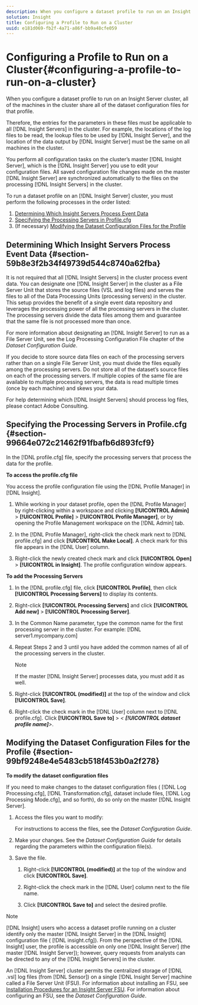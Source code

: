 ```yaml
---
description: When you configure a dataset profile to run on an Insight Server cluster, all of the machines in the cluster share all of the dataset configuration files for that profile.
solution: Insight
title: Configuring a Profile to Run on a Cluster
uuid: e181d069-fb2f-4a71-a86f-bb9a48cfe059
---
```


# Configuring a Profile to Run on a Cluster{#configuring-a-profile-to-run-on-a-cluster}

When you configure a dataset profile to run on an Insight Server cluster, all of the machines in the cluster share all of the dataset configuration files for that profile.

 Therefore, the entries for the parameters in these files must be applicable to all [!DNL Insight Servers] in the cluster. For example, the locations of the log files to be read, the lookup files to be used by [!DNL Insight Server], and the location of the data output by [!DNL Insight Server] must be the same on all machines in the cluster.

You perform all configuration tasks on the cluster’s master [!DNL Insight Server], which is the [!DNL Insight Server] you use to edit your configuration files. All saved configuration file changes made on the master [!DNL Insight Server] are synchronized automatically to the files on the processing [!DNL Insight Servers] in the cluster.

To run a dataset profile on an [!DNL Insight Server] cluster, you must perform the following processes in the order listed:

1. [Determining Which Insight Servers Process Event Data](../../../../../../home/c-inst-svr/c-install-ins-svr/c-ins-svr-clstrs/c-inst-ins-svr-clstr/c-inst-proc-clstr/c-config-prof-run-clstr.md#section-59b8e3f2b34f49739d544c8740a62fba) 
1. [Specifying the Processing Servers in Profile.cfg](../../../../../../home/c-inst-svr/c-install-ins-svr/c-ins-svr-clstrs/c-inst-ins-svr-clstr/c-inst-proc-clstr/c-config-prof-run-clstr.md#section-99664e072c21462f91fbafb6d893fcf9) 
1. (If necessary) [Modifying the Dataset Configuration Files for the Profile](../../../../../../home/c-inst-svr/c-install-ins-svr/c-ins-svr-clstrs/c-inst-ins-svr-clstr/c-inst-proc-clstr/c-config-prof-run-clstr.md#section-99bf9248e4e5483cb518f453b0a2f278)

## Determining Which Insight Servers Process Event Data {#section-59b8e3f2b34f49739d544c8740a62fba}

It is not required that all [!DNL Insight Servers] in the cluster process event data. You can designate one [!DNL Insight Server] in the cluster as a File Server Unit that stores the source files (VSL and log files) and serves the files to all of the Data Processing Units (processing servers) in the cluster. This setup provides the benefit of a single event data repository and leverages the processing power of all the processing servers in the cluster. The processing servers divide the data files among them and guarantee that the same file is not processed more than once.

For more information about designating an [!DNL Insight Server] to run as a File Server Unit, see the Log Processing Configuration File chapter of the *Dataset Configuration Guide*.

If you decide to store source data files on each of the processing servers rather than on a single File Server Unit, you must divide the files equally among the processing servers. Do not store all of the dataset’s source files on each of the processing servers. If multiple copies of the same file are available to multiple processing servers, the data is read multiple times (once by each machine) and skews your data.

For help determining which [!DNL Insight Servers] should process log files, please contact Adobe Consulting.

## Specifying the Processing Servers in Profile.cfg {#section-99664e072c21462f91fbafb6d893fcf9}

In the [!DNL profile.cfg] file, specify the processing servers that process the data for the profile.

**To access the profile.cfg file**

You access the profile configuration file using the [!DNL Profile Manager] in [!DNL Insight].

1. While working in your dataset profile, open the [!DNL Profile Manager] by right-clicking within a workspace and clicking **[!UICONTROL Admin]** > **[!UICONTROL Profile]** > **[!UICONTROL Profile Manager]**, or by opening the Profile Management workspace on the [!DNL Admin] tab. 

1. In the [!DNL Profile Manager], right-click the check mark next to [!DNL profile.cfg] and click **[!UICONTROL Make Local]**. A check mark for this file appears in the [!DNL User] column. 

1. Right-click the newly created check mark and click **[!UICONTROL Open]** > **[!UICONTROL in Insight]**. The profile configuration window appears.

**To add the Processing Servers**

1. In the [!DNL profile.cfg] file, click **[!UICONTROL Profile]**, then click **[!UICONTROL Processing Servers]** to display its contents. 

1. Right-click **[!UICONTROL Processing Servers]** and click **[!UICONTROL Add new]** > **[!UICONTROL Processing Server]**. 

1. In the Common Name parameter, type the common name for the first processing server in the cluster. For example: [!DNL server1.mycompany.com]
1. Repeat Steps 2 and 3 until you have added the common names of all of the processing servers in the cluster.

   >[!NOTE]
   >
   >If the master [!DNL Insight Server] processes data, you must add it as well.

1. Right-click **[!UICONTROL (modified)]** at the top of the window and click **[!UICONTROL Save]**. 

1. Right-click the check mark in the [!DNL User] column next to [!DNL profile.cfg]. Click **[!UICONTROL Save to]** > *< **[!UICONTROL dataset profile name]**>*.

## Modifying the Dataset Configuration Files for the Profile {#section-99bf9248e4e5483cb518f453b0a2f278}

**To modify the dataset configuration files**

If you need to make changes to the dataset configuration files ( [!DNL Log Processing.cfg], [!DNL Transformation.cfg], dataset include files, [!DNL Log Processing Mode.cfg], and so forth), do so only on the master [!DNL Insight Server].

1. Access the files you want to modify:

   For instructions to access the files, see the *Dataset Configuration Guide*. 
1. Make your changes. See the *Dataset Configuration Guide* for details regarding the parameters within the configuration file(s). 
1. Save the file.

    1. Right-click **[!UICONTROL (modified)]** at the top of the window and click **[!UICONTROL Save]**. 
    
    1. Right-click the check mark in the [!DNL User] column next to the file name. 
    1. Click **[!UICONTROL Save to]** and select the desired profile.

>[!NOTE]
>
>[!DNL Insight] users who access a dataset profile running on a cluster identify only the master [!DNL Insight Server] in the [!DNL Insight] configuration file ( [!DNL insight.cfg]). From the perspective of the [!DNL Insight] user, the profile is accessible on only one [!DNL Insight Server] (the master [!DNL Insight Server]); however, query requests from analysts can be directed to any of the [!DNL Insight Servers] in the cluster.

An [!DNL Insight Server] cluster permits the centralized storage of [!DNL .vsl] log files (from [!DNL Sensor]) on a single [!DNL Insight Server] machine called a File Server Unit (FSU). For information about installing an FSU, see [Installation Procedures for an Insight Server FSU](../../../../../../home/c-inst-svr/c-install-ins-svr/t-inst-proc-fsu.md#task-e4a4a791b6694119ba45b36f3e573016). For information about configuring an FSU, see the *Dataset Configuration Guide*. 
